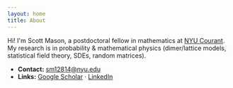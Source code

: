 ```yaml
---
layout: home
title: About
---
```


Hi! I'm Scott Mason, a postdoctoral fellow in mathematics at [NYU Courant](https://math.nyu.edu/dynamic/people/postdocs/).
My research is in probability & mathematical physics (dimer/lattice models, statistical field theory, SDEs, random matrices).

-  **Contact:** sm12814@nyu.edu
-  **Links:** [Google Scholar](https://scholar.google.com/citations?user=agBp5xkAAAAJ&hl=en) · [LinkedIn](www.linkedin.com/in/scott-mason-63b74bb0) 
